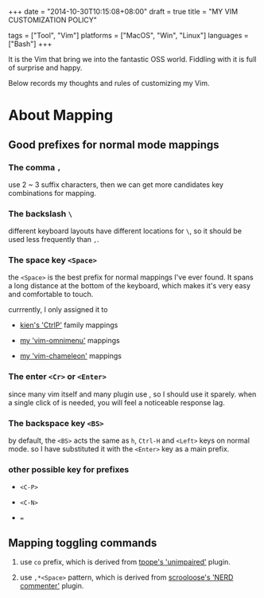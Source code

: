 +++
date = "2014-10-30T10:15:08+08:00"
draft = true
title = "MY VIM CUSTOMIZATION POLICY"

tags      = ["Tool", "Vim"]
platforms = ["MacOS", "Win", "Linux"]
languages = ["Bash"]
+++

It is the Vim that bring we into the fantastic OSS world. Fiddling with it is
full of surprise and happy.

Below records my thoughts and rules of customizing my Vim.
<!--more-->

# About Mapping

## Good prefixes for normal mode mappings

### The comma `,`

use 2 ~ 3 suffix characters, then we can get more candidates key combinations
for mapping.

### The backslash `\`

different keyboard layouts have different locations for `\`, so it should be
used less frequently than `,`.

### The space key `<Space>`

the `<Space>` is the best prefix for normal mappings I've ever found. It spans
a long distance at the bottom of the keyboard, which makes it's very easy and
comfortable to touch.

currrently, I only assigned it to

* [kien's 'CtrlP'][ctrlp] family mappings

* [my 'vim-omnimenu'][omnimenu] mappings

* [my 'vim-chameleon'][chameleon] mappings

### The enter `<Cr>` or `<Enter>`

since many vim itself and many plugin use <Cr>, so I should use it sparely.
when a single click of <Cr> is needed, you will feel a noticeable response lag.

### The backspace key `<BS>`

by default, the `<BS>` acts the same as `h`, `Ctrl-H` and `<Left>` keys on
normal mode. so I have substituted it with the `<Enter>` key as a main prefix.

### other possible key for prefixes

* `<C-P>`

* `<C-N>`

* `=`

## Mapping toggling commands

1. use `co` prefix, which is derived from [tpope's 'unimpaired'][unimparied] plugin.

2. use `,*<Space>` pattern, which is derived from [scrooloose's 'NERD commenter'][nerdcommenter] plugin.

[unimparied]:    https://github.com/tpope/vim-unimpaired.git
[nerdcommenter]: https://github.com/scrooloose/nerdcommenter.git
[ctrlp]:         https://github.com/kien/ctrlp.vim.git
[chameleon]:     https://github.com/Mudox/vim-chameleon
[omnimenu]:      https://github.com/Mudox/vim-omnimenu
